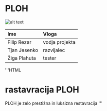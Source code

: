 # PLOH


![alt text](PLOH.jpg)

| Ime           | Vloga   |
| :---          | :----   |    
| Filip Rezar   | vodja projekta       |
| Tjan Jesenko  | razvijalec        | 
| Žiga Plahuta  | tester       | 



'''HTML
<h1>rastavracija PLOH</h1>
<p1>PLOH je zelo prestižna in luksizna restavracija</p1>
'''
